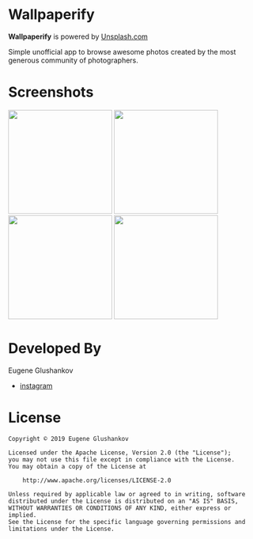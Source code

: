 # Wallpaperify

**Wallpaperify** is powered by [Unsplash.com](https://unsplash.com/)

Simple unofficial app to browse awesome photos created by the most generous community of photographers.

# Screenshots

<img src="https://github.com/netchar/Wallpaperify/blob/master/Info/home_photos.png" width="210">  <img src="https://github.com/netchar/Wallpaperify/blob/master/Info/photo_details.png" width="210">  <img src="https://github.com/netchar/Wallpaperify/blob/master/Info/home_collections.png" width="210">  <img src="https://github.com/netchar/Wallpaperify/blob/master/Info/collection_details.png" width="210">

# Developed By

Eugene Glushankov
 * [instagram](https://www.instagram.com/e.glushankov/)
 
# License  
	Copyright © 2019 Eugene Glushankov

	Licensed under the Apache License, Version 2.0 (the "License");
	you may not use this file except in compliance with the License.
	You may obtain a copy of the License at

		http://www.apache.org/licenses/LICENSE-2.0

	Unless required by applicable law or agreed to in writing, software
	distributed under the License is distributed on an "AS IS" BASIS,
	WITHOUT WARRANTIES OR CONDITIONS OF ANY KIND, either express or implied.
	See the License for the specific language governing permissions and
	limitations under the License.

